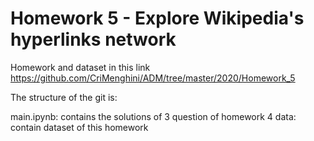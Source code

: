 # Homework 5 - Explore Wikipedia's hyperlinks network

Homework and dataset in this link
https://github.com/CriMenghini/ADM/tree/master/2020/Homework_5

The structure of the git is:

main.ipynb: contains the solutions of 3 question of homework 4
data: contain dataset of this homework
